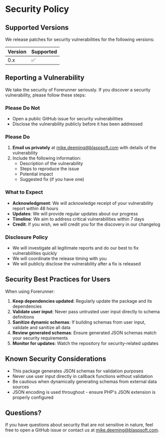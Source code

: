 # Security Policy

## Supported Versions

We release patches for security vulnerabilities for the following versions:

| Version | Supported          |
| ------- | ------------------ |
| 0.x     | :white_check_mark: |

## Reporting a Vulnerability

We take the security of Forerunner seriously. If you discover a security vulnerability, please follow these steps:

### Please Do Not

- Open a public GitHub issue for security vulnerabilities
- Disclose the vulnerability publicly before it has been addressed

### Please Do

1. **Email us privately** at mike.deeming@blaspsoft.com with details of the vulnerability
2. Include the following information:
   - Description of the vulnerability
   - Steps to reproduce the issue
   - Potential impact
   - Suggested fix (if you have one)

### What to Expect

- **Acknowledgment**: We will acknowledge receipt of your vulnerability report within 48 hours
- **Updates**: We will provide regular updates about our progress
- **Timeline**: We aim to address critical vulnerabilities within 7 days
- **Credit**: If you wish, we will credit you for the discovery in our changelog

### Disclosure Policy

- We will investigate all legitimate reports and do our best to fix vulnerabilities quickly
- We will coordinate the release timing with you
- We will publicly disclose the vulnerability after a fix is released

## Security Best Practices for Users

When using Forerunner:

1. **Keep dependencies updated**: Regularly update the package and its dependencies
2. **Validate user input**: Never pass untrusted user input directly to schema definitions
3. **Sanitize dynamic schemas**: If building schemas from user input, validate and sanitize all data
4. **Review generated schemas**: Ensure generated JSON schemas match your security requirements
5. **Monitor for updates**: Watch the repository for security-related updates

## Known Security Considerations

- This package generates JSON schemas for validation purposes
- Never use user input directly in callback functions without validation
- Be cautious when dynamically generating schemas from external data sources
- JSON encoding is used throughout - ensure PHP's JSON extension is properly configured

## Questions?

If you have questions about security that are not sensitive in nature, feel free to open a GitHub issue or contact us at mike.deeming@blaspsoft.com.
